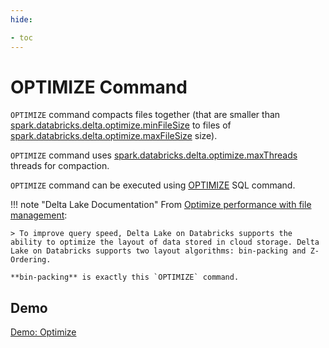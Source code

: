 ```yaml
---
hide:

- toc
---
```


# OPTIMIZE Command

`OPTIMIZE` command compacts files together (that are smaller than [spark.databricks.delta.optimize.minFileSize](../../configuration-properties.md#spark.databricks.delta.optimize.minFileSize) to files of [spark.databricks.delta.optimize.maxFileSize](../../configuration-properties.md#spark.databricks.delta.optimize.maxFileSize) size).

`OPTIMIZE` command uses [spark.databricks.delta.optimize.maxThreads](../../configuration-properties.md#spark.databricks.delta.optimize.maxThreads) threads for compaction.

`OPTIMIZE` command can be executed using [OPTIMIZE](OptimizeTableCommand.md) SQL command.

!!! note "Delta Lake Documentation"
    From [Optimize performance with file management](https://docs.databricks.com/delta/optimizations/file-mgmt.html):

    > To improve query speed, Delta Lake on Databricks supports the ability to optimize the layout of data stored in cloud storage. Delta Lake on Databricks supports two layout algorithms: bin-packing and Z-Ordering.

    **bin-packing** is exactly this `OPTIMIZE` command.

## Demo

[Demo: Optimize](../../demo/optimize.md)
